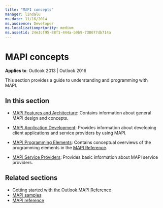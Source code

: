 ```yaml
---
title: "MAPI concepts"
manager: lindalu
ms.date: 11/16/2014
ms.audience: Developer
ms.localizationpriority: medium
ms.assetid: 24e3cf95-88f1-444a-b9b9-738077db714a
---
```


# MAPI concepts

**Applies to**: Outlook 2013 | Outlook 2016
  
This section provides a guide to understanding and programming with MAPI.
  
## In this section

- [MAPI Features and Architecture](mapi-features-and-architecture.md): Contains information about general MAPI design and concepts.

- [MAPI Application Development](mapi-application-development.md): Provides information about developing client applications and service providers by using MAPI.

- [MAPI Programming Elements](mapi-programming-elements.md): Contains conceptual overviews of the programming elements in the [MAPI Reference](mapi-reference.md).

- [MAPI Service Providers](mapi-service-providers.md): Provides basic information about MAPI service providers.

## Related sections

- [Getting started with the Outlook MAPI Reference](getting-started-with-the-outlook-mapi-reference.md)
- [MAPI samples](mapi-samples.md)
- [MAPI reference](mapi-reference.md)
  